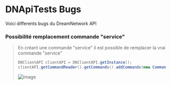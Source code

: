 # DNApiTests Bugs
Voici differents bugs du DreamNetwork API

### Possibilité remplacement commande "service"

> En créant une commande "service" il est possible de remplacer la vrai commande "service"
> 
> ```java
> DNClientAPI clientAPI = DNClientAPI.getInstance();
> clientAPI.getCommandReader().getCommands().addCommands(new Commande("service"));
> ```
> 
> ![image](https://user-images.githubusercontent.com/48529276/178573353-fb96357c-4251-451f-895c-0e0a2de1b854.png)
